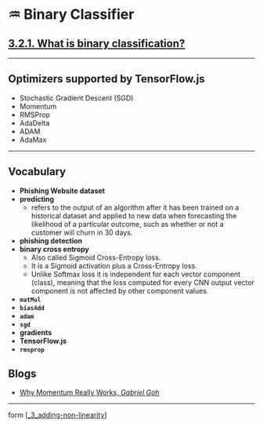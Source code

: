 # ♒️ Binary Classifier

## [**3.2.1.** What is binary classification?](https://livebook.manning.com/book/deep-learning-with-javascript/chapter-3/99)

---

## Optimizers supported by TensorFlow.js

- Stochastic Gradient Descent (SGD)
- Momentum
- RMSProp
- AdaDelta
- ADAM
- AdaMax

---

## **Vocabulary**

- **Phishing Website dataset**
- **predicting**
  - refers to the output of an algorithm after it has been trained on a historical dataset and applied to new data when forecasting the likelihood of a particular outcome, such as whether or not a customer will churn in 30 days.
- **phishing detection**
- **binary cross entropy**
  - Also called Sigmoid Cross-Entropy loss.
  - It is a Sigmoid activation plus a Cross-Entropy loss.
  - Unlike Softmax loss it is independent for each vector component (class), meaning that the loss computed for every CNN output vector component is not affected by other component values.
- **`matMul`**
- **`biasAdd`**
- **`adam`**
- **`sgd`**
- **gradients**
- **TensorFlow.js**
- **`rmsprop`**

## Blogs

- [Why Momentum Really Works, _Gabriel Goh_](https://distill.pub/2017/momentum/)

---

form [[_3_adding-non-linearity]]

[//begin]: # "Autogenerated link references for markdown compatibility"
[_3_adding-non-linearity]: ../_3_adding-non-linearity.md "♒️ NON-LINEARITY"
[//end]: # "Autogenerated link references"
